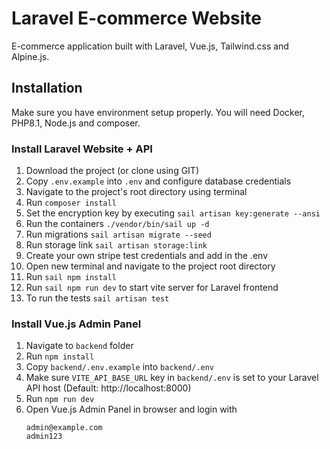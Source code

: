 # Laravel E-commerce Website
E-commerce application built with Laravel, Vue.js, Tailwind.css and Alpine.js. <br>

## Installation 
Make sure you have environment setup properly. You will need Docker, PHP8.1, Node.js and composer.

### Install Laravel Website + API
1. Download the project (or clone using GIT)
2. Copy `.env.example` into `.env` and configure database credentials
3. Navigate to the project's root directory using terminal
4. Run `composer install`
5. Set the encryption key by executing `sail artisan key:generate --ansi`
6. Run the containers `./vendor/bin/sail up -d`
7. Run migrations `sail artisan migrate --seed`
8. Run storage link `sail artisan storage:link`
9. Create your own stripe test credentials and add in the .env
10. Open new terminal and navigate to the project root directory
11. Run `sail npm install`
12. Run `sail npm run dev` to start vite server for Laravel frontend
13. To run the tests `sail artisan test`

### Install Vue.js Admin Panel
1. Navigate to `backend` folder
2. Run `npm install`
3. Copy `backend/.env.example` into `backend/.env`
4. Make sure `VITE_API_BASE_URL` key in `backend/.env` is set to your Laravel API host (Default: http://localhost:8000)
5. Run `npm run dev`
6. Open Vue.js Admin Panel in browser and login with
    ```
    admin@example.com
    admin123
    ```
